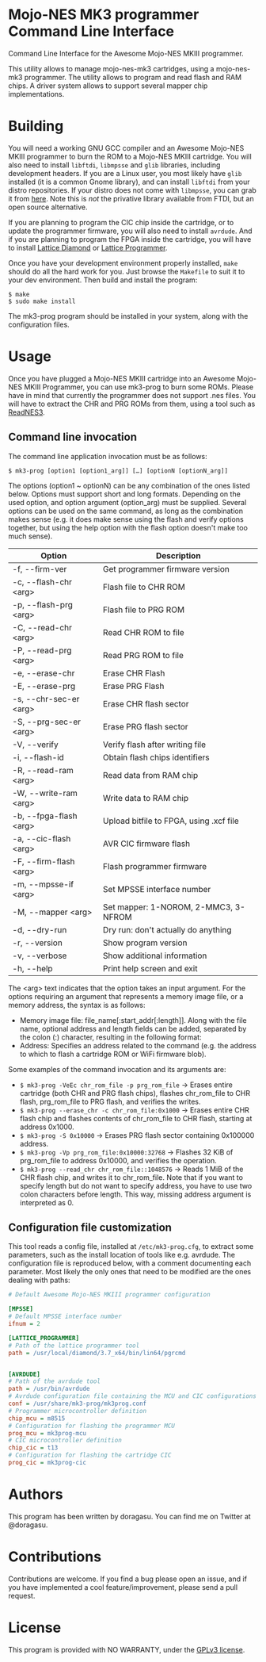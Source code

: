 # Mojo-NES MK3 programmer Command Line Interface
Command Line Interface for the Awesome Mojo-NES MKIII programmer.

This utility allows to manage mojo-nes-mk3 cartridges, using a mojo-nes-mk3 programmer. The utility allows to program and read flash and RAM chips. A driver system allows to support several mapper chip implementations.


# Building
You will need a working GNU GCC compiler and an Awesome Mojo-NES MKIII programmer to burn the ROM to a Mojo-NES MKIII cartridge. You will also need to install `libftdi`, `libmpsse` and `glib` libraries, including development headers. If you are a Linux user, you most likely have `glib` installed (it is a common Gnome library), and can install `libftdi` from your distro repositories. If your distro does not come with `libmpsse`, you can grab it from [here](https://github.com/devttys0/libmpsse). Note this is *not* the privative library available from FTDI, but an open source alternative.

If you are planning to program the CIC chip inside the cartridge, or to update the programmer firmware, you will also need to install `avrdude`. And if you are planning to program the FPGA inside the cartridge, you will have to install [Lattice Diamond](http://www.latticesemi.com/latticediamond) or [Lattice Programmer](http://www.latticesemi.com/en/Products/DesignSoftwareAndIP/ProgrammingAndConfigurationSw/Programmer.aspx).

Once you have your development environment properly installed, `make` should do all the hard work for you. Just browse the `Makefile` to suit it to your dev environment. Then build  and install the program:
```
$ make
$ sudo make install
```
The mk3-prog program should be installed in your system, along with the configuration files.

# Usage
Once you have plugged a Mojo-NES MKIII cartridge into an Awesome Mojo-NES MKIII Programmer, you can use mk3-prog to burn some ROMs. Please have in mind that currently the programmer does not support .nes files. You will have to extract the CHR and PRG ROMs from them, using a tool such as [ReadNES3](https://github.com/AaronBottegal/ReadNES3).

## Command line invocation
The command line application invocation must be as follows:
```
$ mk3-prog [option1 [option1_arg]] […] [optionN [optionN_arg]]
```
The options (option1 ~ optionN) can be any combination of the ones listed below. Options must support short and long formats. Depending on the used option, and option argument (option_arg) must be supplied. Several options can be used on the same command, as long as the combination makes sense (e.g. it does make sense using the flash and verify options together, but using the help option with the flash option doesn't make too much sense).

| Option | Description |
|---|---|
| -f, --firm-ver | Get programmer firmware version |
| -c, --flash-chr \<arg\> | Flash file to CHR ROM |
| -p, --flash-prg \<arg\> | Flash file to PRG ROM |
| -C, --read-chr \<arg\> | Read CHR ROM to file |
| -P, --read-prg \<arg\> | Read PRG ROM to file |
| -e, --erase-chr | Erase CHR Flash |
| -E, --erase-prg | Erase PRG Flash |
| -s, --chr-sec-er \<arg\> | Erase CHR flash sector |
| -S, --prg-sec-er \<arg\> | Erase PRG flash sector |
| -V, --verify | Verify flash after writing file |
| -i, --flash-id | Obtain flash chips identifiers |
| -R, --read-ram \<arg\> | Read data from RAM chip |
| -W, --write-ram \<arg\> | Write data to RAM chip |
| -b, --fpga-flash \<arg\> | Upload bitfile to FPGA, using .xcf file |
| -a, --cic-flash \<arg\> | AVR CIC firmware flash |
| -F, --firm-flash \<arg\> | Flash programmer firmware |
| -m, --mpsse-if \<arg\> | Set MPSSE interface number |
| -M, --mapper \<arg\> | Set mapper: 1-NOROM, 2-MMC3, 3-NFROM |
| -d, --dry-run | Dry run: don't actually do anything |
| -r, --version | Show program version |
| -v, --verbose | Show additional information |
| -h, --help | Print help screen and exit |

The \<arg\> text indicates that the option takes an input argument. For the options requiring an argument that represents a memory image file, or a memory address, the syntax is as follows:
* Memory image file: file_name[:start_addr[:length]]. Along with the file name, optional address and length fields can be added, separated by the colon (:) character, resulting in the following format:
* Address: Specifies an address related to the command (e.g. the address to which to flash a cartridge ROM or WiFi firmware blob).

Some examples of the command invocation and its arguments are:
* `$ mk3-prog -VeEc chr_rom_file -p prg_rom_file` → Erases entire cartridge (both CHR and PRG flash chips), flashes chr_rom_file to CHR flash, prg_rom_file to PRG flash, and verifies the writes.
* `$ mk3-prog --erase_chr -c chr_rom_file:0x1000` → Erases entire CHR flash chip and flashes contents of chr_rom_file to CHR flash, starting at address 0x1000.
* `$ mk3-prog -S 0x10000` → Erases PRG flash sector containing 0x100000 address.
* `$ mk3-prog -Vp prg_rom_file:0x10000:32768` → Flashes 32 KiB of prg_rom_file to address 0x10000, and verifies the operation.
* `$ mk3-prog --read_chr chr_rom_file::1048576` → Reads 1 MiB of the CHR flash chip, and writes it to chr_rom_file. Note that if you want to specify length but do not want to specify address, you have to use two colon characters before length. This way, missing address argument is interpreted as 0.

## Configuration file customization
This tool reads a config file, installed at `/etc/mk3-prog.cfg`, to extract some parameters, such as the install location of tools like e.g. avrdude. The configuration file is reproduced below, with a comment documenting each parameter. Most likely the only ones that need to be modified are the ones dealing with paths:

```Ini
# Default Awesome Mojo-NES MKIII programmer configuration

[MPSSE]
# Default MPSSE interface number
ifnum = 2

[LATTICE_PROGRAMMER]
# Path of the lattice programmer tool
path = /usr/local/diamond/3.7_x64/bin/lin64/pgrcmd


[AVRDUDE]
# Path of the avrdude tool
path = /usr/bin/avrdude
# Avrdude configuration file containing the MCU and CIC configurations
conf = /usr/share/mk3-prog/mk3prog.conf
# Programmer microcontroller definition
chip_mcu = m8515
# Configuration for flashing the programmer MCU
prog_mcu = mk3prog-mcu
# CIC microcontroller definition
chip_cic = t13
# Configuration for flashing the cartridge CIC
prog_cic = mk3prog-cic
```

# Authors
This program has been written by doragasu. You can find me on Twitter at \@doragasu.

# Contributions
Contributions are welcome. If you find a bug please open an issue, and if you have implemented a cool feature/improvement, please send a pull request.

# License
This program is provided with NO WARRANTY, under the [GPLv3 license](https://www.gnu.org/licenses/gpl-3.0.html).
